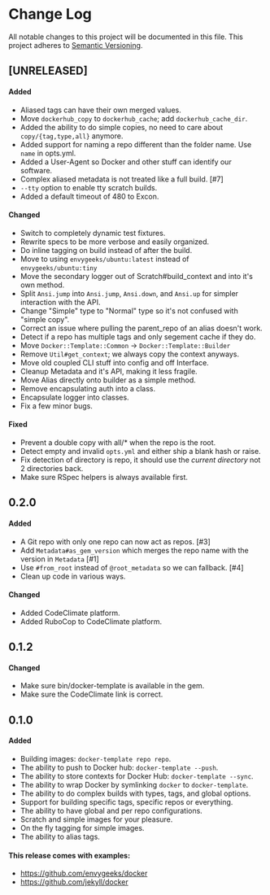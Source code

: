 # Change Log

All notable changes to this project will be documented in this file. This
project adheres to [Semantic Versioning](http://semver.org/).

## [UNRELEASED]
#### Added
- Aliased tags can have their own merged values.
- Move `dockerhub_copy` to `dockerhub_cache`; add `dockerhub_cache_dir`.
- Added the ability to do simple copies, no need to care about `copy/{tag,type,all}` anymore.
- Added support for naming a repo different than the folder name.  Use `name` in opts.yml.
- Added a User-Agent so Docker and other stuff can identify our software.
- Complex aliased metadata is not treated like a full build. [#7]
- `--tty` option to enable tty scratch builds.
- Added a default timeout of 480 to Excon.

#### Changed
- Switch to completely dynamic test fixtures.
- Rewrite specs to be more verbose and easily organized.
- Do inline tagging on build instead of after the build.
- Move to using `envygeeks/ubuntu:latest` instead of `envygeeks/ubuntu:tiny`
- Move the secondary logger out of Scratch#build_context and into it's own method.
- Split `Ansi.jump` into `Ansi.jump`, `Ansi.down`, and `Ansi.up` for simpler interaction with the API.
- Change "Simple" type to "Normal" type so it's not confused with "simple copy".
- Correct an issue where pulling the parent_repo of an alias doesn't work.
- Detect if a repo has multiple tags and only segement cache if they do.
- Move `Docker::Template::Common` -> `Docker::Template::Builder`
- Remove `Util#get_context`; we always copy the context anyways.
- Move old coupled CLI stuff into config and off Interface.
- Cleanup Metadata and it's API, making it less fragile.
- Move Alias directly onto builder as a simple method.
- Remove encapsulating auth into a class.
- Encapsulate logger into classes.
- Fix a few minor bugs.

#### Fixed
- Prevent a double copy with all/* when the repo is the root.
- Detect empty and invalid `opts.yml` and either ship a blank hash or raise.
- Fix detection of directory is repo, it should use the *current directory* not 2 directories back.
- Make sure RSpec helpers is always available first.

## 0.2.0
#### Added
- A Git repo with only one repo can now act as repos. [#3]
- Add `Metadata#as_gem_version` which merges the repo name with the version in `Metadata` [#1]
- Use `#from_root` instead of `@root_metadata` so we can fallback. [#4]
- Clean up code in various ways.

#### Changed
- Added CodeClimate platform.
- Added RuboCop to CodeClimate platform.

## 0.1.2
#### Changed
- Make sure bin/docker-template is available in the gem.
- Make sure the CodeClimate link is correct.

## 0.1.0
#### Added
- Building images: `docker-template repo repo`.
- The ability to push to Docker hub: `docker-template --push`.
- The ability to store contexts for Docker Hub: `docker-template --sync`.
- The ability to wrap Docker by symlinking `docker` to `docker-template`.
- The ability to do complex builds with types, tags, and global options.
- Support for building specific tags, specific repos or everything.
- The ability to have global and per repo configurations.
- Scratch and simple images for your pleasure.
- On the fly tagging for simple images.
- The ability to alias tags.

#### This release comes with examples:
- https://github.com/envygeeks/docker
- https://github.com/jekyll/docker
